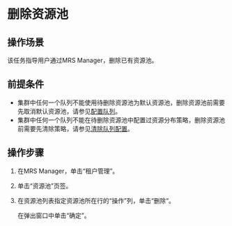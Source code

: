 # 删除资源池<a name="mrs_01_0546"></a>

## 操作场景<a name="zh-cn_topic_0035271548_section2200137720046"></a>

该任务指导用户通过MRS Manager，删除已有资源池。

## 前提条件<a name="zh-cn_topic_0035271548_section2579284720123"></a>

-   集群中任何一个队列不能使用待删除资源池为默认资源池，删除资源池前需要先取消默认资源池，请参见[配置队列](配置队列-48.md)。
-   集群中任何一个队列不能在待删除资源池中配置过资源分布策略，删除资源池前需要先清除策略，请参见[清除队列配置](清除队列配置-50.md)。

## 操作步骤<a name="zh-cn_topic_0035271548_section1381468520144"></a>

1.  在MRS Manager，单击“租户管理”。
2.  单击“资源池”页签。
3.  在资源池列表指定资源池所在行的“操作”列，单击“删除“。

    在弹出窗口中单击“确定”。


